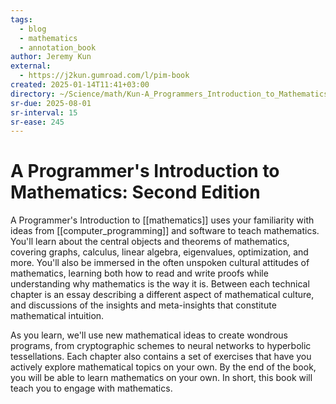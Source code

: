 ```yaml
---
tags:
  - blog
  - mathematics
  - annotation_book
author: Jeremy Kun
external:
  - https://j2kun.gumroad.com/l/pim-book
created: 2025-01-14T11:41+03:00
directory: ~/Science/math/Kun-A_Programmers_Introduction_to_Mathematics
sr-due: 2025-08-01
sr-interval: 15
sr-ease: 245
---
```


# A Programmer's Introduction to Mathematics: Second Edition

A Programmer's Introduction to [[mathematics]] uses your familiarity with ideas
from [[computer_programming]] and software to teach mathematics. You'll learn
about the central objects and theorems of mathematics, covering graphs,
calculus, linear algebra, eigenvalues, optimization, and more. You'll also be
immersed in the often unspoken cultural attitudes of mathematics, learning both
how to read and write proofs while understanding why mathematics is the way it
is. Between each technical chapter is an essay describing a different aspect of
mathematical culture, and discussions of the insights and meta-insights that
constitute mathematical intuition.

As you learn, we'll use new mathematical ideas to create wondrous programs, from
cryptographic schemes to neural networks to hyperbolic tessellations. Each
chapter also contains a set of exercises that have you actively explore
mathematical topics on your own. By the end of the book, you will be able to
learn mathematics on your own. In short, this book will teach you to engage with
mathematics.
